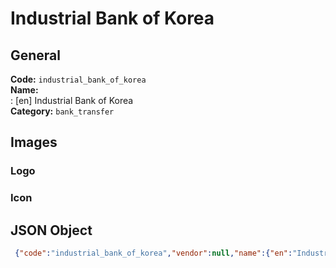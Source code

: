 # Industrial Bank of Korea 
## General 
**Code:** `industrial_bank_of_korea`  
**Name:**  
:	[en] Industrial Bank of Korea  
**Category:** `bank_transfer`  
## Images 
### Logo 
### Icon 
## JSON Object 
```json
 {"code":"industrial_bank_of_korea","vendor":null,"name":{"en":"Industrial Bank of Korea"},"description":null,"countries":null,"category":"bank_transfer"}```  
